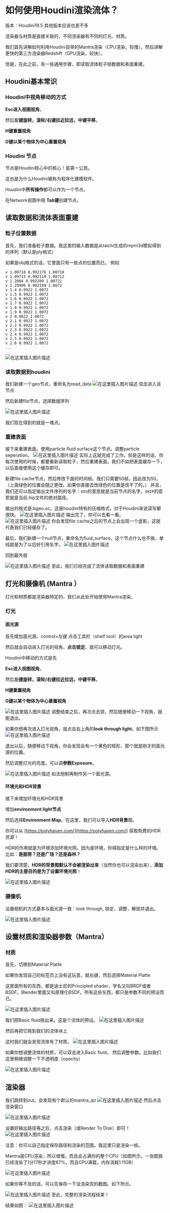 # 如何使用Houdini渲染流体？
版本：Houdini19.5 其他版本应该也差不多

渲染器与材质是直接关联的，不同渲染器有不同的灯光、材质。

我们首先讲解如何利用Houdini自带的Mantra渲染（CPU渲染，较慢），然后讲解更快的第三方渲染器Redshift（GPU渲染，较快）。

但是，在此之前，有一些通用步骤，即读取流体粒子帧数据和表面重建。

## Houdini基本常识
### Houdini中视角移动的方式

**Esc进入视图视角**，

然后**左键旋转，滚轮/右键拉近拉远，中键平移**。

**H键重置视角** 

**G键以某个物体为中心重置视角** 

### Houdini 节点
节点是Houdini核心中的核心！是第一公民。

这也是为什么Houdini被称为程序化建模软件。

Houdini中**所有操作**都可以作为一个节点。

在Network视图中用 **Tab键**创建节点。

## 读取数据和流体表面重建
### 粒子位置数据
首先，我们准备粒子数据。我这里的输入数据是从taichi生成的mpm3d模拟得到的序列（默认是ply格式）

如果是obj格式的话，它里面只有一些点的位置而已。
例如
```
v 1.00718 0.992176 1.00718
v 1.09713 0.992118 1.00712
v 1.2004 0.992209 1.00721
v 1.29996 0.992199 1.0072
v 1.4 0.9922 1.0072
v 1.5 0.9922 1.0072
v 1.6 0.9922 1.0072
v 1.7 0.9922 1.0072
v 1.8 0.9922 1.0072
v 1.9 0.9922 1.0072
v 2 0.9922 1.0072
v 2.1 0.9922 1.0072
v 2.2 0.9922 1.0072
v 2.3 0.9922 1.0072
v 2.4 0.9922 1.0072
v 2.5 0.9922 1.0072
v 2.6 0.9922 1.0072
...
```
![在这里插入图片描述](https://img-blog.csdnimg.cn/72011fe46c6545d68884858c393fe099.png)


### 读取数据到houdini
我们新建一个geo节点，重命名为read_data
![在这里插入图片描述](https://img-blog.csdnimg.cn/c725f103b70f4a41a56c5021f2e7a3c5.png)
双击进入该节点

然后新建file节点，选择数据序列

![在这里插入图片描述](https://img-blog.csdnimg.cn/a71a7edd221c41f0853c7125c8ac8bad.png)

我们现在得到的就是一堆点。

### 重建表面
接下来重建表面。使用particle fluid surface这个节点。调整particle seperation。
![在这里插入图片描述](https://img-blog.csdnimg.cn/57942776a283480d8d821c719ec48ef7.png)
实际上这就完成了工作。但是这样的话，你每次使用的时候，都要重新读取粒子，然后重建表面。我们不如把表面缓存一下，以后直接使用这个缓存即可。

新建file cache节点，然后修改下面的时间帧。我们只需要50帧，因此改为50。（上面绿色的位置会随之更改。如果你直接去改绿色的位置是改不了的。）
并且，我们还可以指定输出文件序列的名字：`$OS`的意思就是当前节点的名字。`$HIP`的意思就是当前.hip文件的绝对路径。

输出的格式是.bgeo.sc。这是houdini特有的压缩格式，对于Houdini来说读写都很快。
![在这里插入图片描述](https://img-blog.csdnimg.cn/666d346b63534e518fa6c56e68847881.png)
输出完了，你可以去看一看。
![在这里插入图片描述](https://img-blog.csdnimg.cn/aa277ae28105498d93caccc404ee7b96.png)
你会发现file cache之后的节点上会出现一个虚影，这就代表我们已经缓存了。

最后，我们新建一个null节点，重命名为fluid_surface。这个节点什么也不做，单纯就是为了以后好引用名字。
![在这里插入图片描述](https://img-blog.csdnimg.cn/d744768941d04429a5c2894ca701a55a.png)

回到最外层

![在这里插入图片描述](https://img-blog.csdnimg.cn/75ea512b4a874202a0f5c60b1779cf38.png)
至此，我们已经完成了流体读取数据和表面重建

## 灯光和摄像机 (Mantra ）
灯光和材质都是渲染器特定的，我们从此处开始使用Mantra渲染。

### 灯光

#### 面光源
首先增加面光源。control+左键 点击工具栏（shelf tool）的area light

然后就会自动进入灯光的视角，**点击锁定**，就可以移动灯光。

Houdini中移动的方式是先

**Esc进入视图视角**，

然后**左键旋转，滚轮/右键拉近拉远，中键平移**。

**H键重置视角** 

**G键以某个物体为中心重置视角** 


![在这里插入图片描述](https://img-blog.csdnimg.cn/bcb3bed5f9234defa7e57c5c19607c0d.png)
调整结束之后，再次点击锁，然后随便移动一下视角，就能退出。

如果你想再次进入灯光视角，就点击右上角的**look through light**。如下图所示
![在这里插入图片描述](https://img-blog.csdnimg.cn/9f5b373a4f5645df9daf8a067f40bc4b.png)

退出以后，随便移动下视角，你会发现会有一个黄色的矩形，那个就是刚才的面光源的位置。



然后调整灯光的亮度。可以调**参数Exposure**。

![在这里插入图片描述](https://img-blog.csdnimg.cn/00ee2c62c4e841da97af6279ff62c1e5.png)
如法炮制再制作另一个面光源。

#### 环境光和HDR背景

接下来增加环境光和HDR背景

增加**environment light节点**

然后选择**Environment Map**。在这里，我们可以导入**HDR背景**图。

你可以从 [https://polyhaven.com/](https://polyhaven.com/) 获取免费的HDR资源！

HDR的作用就是为环境添加环境光照。因为是环境，你得指定是什么样的环境。比如：**是厨房？还是广场？还是森林？**

我们要清楚，**HDR的背景图默认不会被渲染出来**（当然你也可以渲染出来），**添加HDR的主要目的是为了设置环境光照**！

![在这里插入图片描述](https://img-blog.csdnimg.cn/ee875faae8a642299ed1ad8357ab305c.png)
### 摄像机

设置相机的方式基本与面光源一致：look through, 锁定，调整，解锁并退出。

![在这里插入图片描述](https://img-blog.csdnimg.cn/f019b300d68d4617aec1b55bf44430fa.png)
## 设置材质和渲染器参数（Mantra）
### 材质
首先，切换到Material Platte

如果你发现自己的标签页上没有这玩意，就右键，然后选择Material Platte

这里面所有的东西，都是迪士尼的Principled shader，学名又叫BRDF或者BSDF。Blender里面又叫原理化BSDF。所有这些东西，都只是参数不同的预设而已。

![在这里插入图片描述](https://img-blog.csdnimg.cn/17acc48b0a62433099524e19e8573466.png)

我们把Basic fluid拖出来。这是个流体的预设。
![在这里插入图片描述](https://img-blog.csdnimg.cn/6484de66684346fabfca8420f127ab51.png)

然后再把它拖到我们的流体块上

这时我们就会发现流体有了材质。
![在这里插入图片描述](https://img-blog.csdnimg.cn/e5e0ae213dcd4b569e92c631418ab486.png)

如果你想调整流体的材质，可以双击进入Basic fluid， 然后调整参数。比如我们这里稍微调整一下不透明度（opacity）

![在这里插入图片描述](https://img-blog.csdnimg.cn/204093c19f8443c8935995dee991e124.png)

## 渲染器
我们跳转到out。会发现有个默认的mantra_ipr
![在这里插入图片描述](https://img-blog.csdnimg.cn/1ed0a159f58b4030bb266c1576c2cdb4.png)
然后点击渲染窗口


![在这里插入图片描述](https://img-blog.csdnimg.cn/a65fa327265340e9898668dad807a5dd.png)

设置好输出路径等之后，点击渲染（或Render To Disk）即可！
![在这里插入图片描述](https://img-blog.csdnimg.cn/c280ab4ef34a4a109abf169e62aa8f9d.png)

注意：你可以自己指定保存路径和渲染的范围。我这里只是渲染一帧。


Mantra是CPU渲染，所以很慢。而且会占满你的整个CPU（如图所示。一张图我已经渲染了1分17秒才进度87%，而且CPU满载，内存消耗1.11GB）

![在这里插入图片描述](https://img-blog.csdnimg.cn/a05a89bd08c44c1599e8c52297ee9bef.png)


如果你等不及的话，可以先保存一下没渲染完的截图。如下所示。

![在这里插入图片描述](https://img-blog.csdnimg.cn/a289640783204bad948a6bf362c8723d.png)
至此，完整的渲染流程结束！


结果如图：
![在这里插入图片描述](https://img-blog.csdnimg.cn/6b256be323db46e4ac590dda37c213ee.jpeg)


